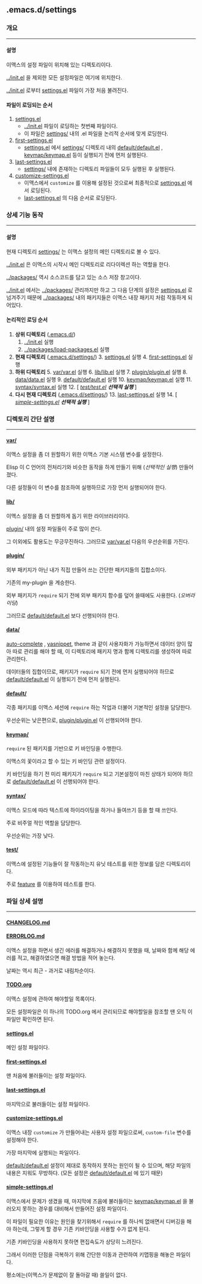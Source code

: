 ## .emacs.d/settings
### 개요
---
#### 설명
이맥스의 설정 파일이 위치해 있는 디렉토리이다.

[../init.el] 을 제외한 모든 설정파일은 여기에 위치한다.

[../init.el] 로부터 [settings.el] 파일이 가장 처음 불려진다.

#### 파일이 로딩되는 순서
1. [settings.el]
   * [../init.el] 파일이 로딩하는 첫번째 파일이다.
   * 이 파일은 [settings/] 내의 .el 파일을 논리적 순서에 맞게 로딩한다.
2. [first-settings.el]
   * [settings.el] 에서 [settings/] 디렉토리 내의 [default/default.el] , [keymap/keymap.el] 등이 실행되기 전에 먼저 실행된다.
3. [last-settings.el]
   * [settings/] 내에 존재하는 디렉토리 파일들이 모두 실행된 후 실행된다.
4. [customize-settings.el]
   * 이맥스에서 `customize` 를 이용해 설정된 것으로써 최종적으로 [settings.el] 에서 로딩된다.
   * [last-settings.el] 의 다음 순서로 로딩된다.

### 상세 기능 동작
---
#### 설명
현재 디렉토리 [settings/] 는 이맥스 설정의 메인 디렉토리로 볼 수 있다.

[../init.el] 은 이맥스의 시작시 메인 디렉토리로 리다이렉션 하는 역할을 한다.

[../packages/] 역시 소스코드를 담고 있는 소스 저장 창고이다.

[../init.el] 에서는 [../packages/] 관리까지만 하고 그 다음 단계의 설정은 [settings.el] 로 넘겨주기 때문에 [../packages/] 내의 패키지들은 이맥스 내장 패키지 처럼 작동하게 되어있다.

#### 논리적인 로딩 순서

1. **상위 디렉토리** ([.emacs.d/])
   1. [../init.el] 실행
   2. [../packages/load-packages.el] 실행
2. **현재 디렉토리** ([.emacs.d/settings/])
   3. [settings.el] 실행
   4. [first-settings.el] 실행
3. **하위 디렉토리**
   5. [var/var.el] 실행
   6. [lib/lib.el] 실행
   7. [plugin/plugin.el] 실행
   8. [data/data.el] 실행
   9. [default/default.el] 실행
   10. [keymap/keymap.el] 실행
   11. [syntax/syntax.el] 실행
   12. \[ _[test/test.el]_ ***선택적 실행*** \]
4. **다시 현재 디렉토리** ([.emacs.d/settings/])
   13. [last-settings.el] 실행
   14. \[ _[simple-settings.el]_ ***선택적 실행*** \]

### 디렉토리 간단 설명
---
#### [var/]
이맥스 설정을 좀 더 원할하기 위한 이맥스 기본 시스템 변수를 설정한다.

Elisp 이 C 언어의 전처리기와 비슷한 동작을 하게 만들기 위해 (*선택적인 실행*) 만들어 졌다.

다른 설정들이 이 변수를 참조하여 실행하므로 가장 먼저 실행되어야 한다.

#### [lib/]
이맥스 설정을 좀 더 원할하게 돕기 위한 라이브러리이다.

[plugin/] 내의 설정 파일들이 주로 많이 쓴다.

그 이외에도 활용도는 무긍무진하다. 그러므로 [var/var.el] 다음의 우선순위를 가진다.

#### [plugin/]
외부 패키지가 아닌 내가 직접 만들어 쓰는 간단한 패키지들의 집합소이다.

기존의 my-plugin 을 계승한다.

외부 패키지가 `require` 되기 전에 외부 패키지 함수를 덮어 쓸때에도 사용한다. (*오버라이딩*)

그러므로 [default/default.el] 보다 선행되어야 한다.

#### [data/]
[auto-complete] , [yasnippet], theme 과 같이 사용자화가 가능하면서 데이터 양이 많아 따로 관리를 해야 할 때, 이 디렉토리에 패키지 명과 함께 디렉토리를 생성하여 따로 관리한다.

데이터들의 집합이므로, 패키지가 `require` 되기 전에 먼저 실행되어야 하므로 [default/default.el] 이 실행되기 전에 먼저 실행된다.

#### [default/]
각종 패키지를 이맥스 세션에 `require` 하는 작업과 더불어 기본적인 설정을 담당한다.

우선순위는 낮은편으로, [plugin/plugin.el] 이 선행되어야 한다.

#### [keymap/]
`require` 된 패키지를 기반으로 키 바인딩을 수행한다.

이맥스의 꽃이라고 할 수 있는 키 바인딩 관련 설정이다.

키 바인딩을 하기 전 미리 패키지가 `require` 되고 기본설정이 마친 상태가 되어야 하므로 [default/default.el] 이 선행되어야 한다.

#### [syntax/]
이맥스 모드에 따라 텍스트에 하이라이팅을 하거나 들여쓰기 등을 할 때 쓰인다.

주로 비주얼 적인 역할을 담당한다.

우선순위는 가장 낮다.

#### [test/]
이맥스에 설정된 기능들이 잘 작동하는지 유닛 테스트를 위한 정보를 담은 디렉토리이다.

주로 [feature] 를 이용하여 테스트를 한다.

### 파일 상세 설명
---
#### [CHANGELOG.md]

#### [ERRORLOG.md]
이맥스 설정을 하면서 생긴 에러를 해결하거나 해결하지 못했을 때, 날짜와 함께 해당 에러를 적고, 해결하였으면 해결 방법을 적어 놓는다.

날짜는 역시 최근 - 과거로 내림차순이다.

#### [TODO.org]
이맥스 설정에 관하여 해야할일 목록이다.

모든 설정파일은 이 하나의 TODO.org 에서 관리되므로 해야할일을 참조할 땐 오직 이 파일만 확인하면 된다.

#### [settings.el]
메인 설정 파일이다.

#### [first-settings.el]
맨 처음에 불러들이는 설정 파일이다.

#### [last-settings.el]
마지막으로 불러들이는 설정 파일이다.

#### [customize-settings.el]
이맥스 내장 `customize` 가 만들어내는 사용자 설정 파일으로써, `custom-file` 변수를 설정해야 한다.

가장 마지막에 실행되는 파일이다.

[default/default.el] 설정이 제대로 동작하지 못하는 원인이 될 수 있으며, 해당 파일의 내용은 지워도 무방하다. (모든 설정은 [default/default.el] 에 있기 때문)

#### [simple-settings.el]
이맥스에서 문제가 생겼을 때, 마지막에 즈음에 불러들이는 [keymap/keymap.el] 을 불러오지 못하는 경우를 대비해서 만들어진 설정 파일이다.

이 파일이 필요한 이유는 원인을 찾기위해서 `require` 를 하나씩 없애면서 디버깅을 해야 하는데, 그렇게 할 경우 기존 키바인딩을 사용할 수가 없게 된다.

기존 키바인딩을 사용하지 못하면 편집속도가 상당히 느려진다.

그래서 이러한 단점을 극복하기 위해 간단한 이동과 관련하여 키맵핑을 해놓은 파일이다.

평소에는(이맥스가 문제없이 잘 돌아갈 때) 쓸일이 없다.

<!-- 내부 링크 -->
<!-- 상대 경로 정보 -->
<!-- 상위 디렉토리 정보 -->
[../caches/]: ../caches
[../packages/]: ../packages
[../documents/]: ../documents

<!-- 상위 파일 정보 -->
[../README.md]: ../README.md
[../init.el]: ../init.el
[../search.sh]: ../serach.sh
[../packages/load-packages.el]: ../packages/load-packages.el

<!-- 현재 디렉토리 정보 -->
[settings/]: ./
[data/]: data
[default/]: default
[keymap/]: keymap
[lib/]: lib
[plugin/]: plugin
[syntax/]: syntax
[test/]: test
[var/]: var

<!-- 현재 파일 정보 -->
[CHANGELOG.md]: CHANGELOG.md
[ERRORLOG.md]: ERRORLOG.md
[README.md]: README.md
[TODO.org]: TODO.org
[settings.el]: settings.el
[first-settings.el]: first-settings.el
[last-settings.el]: last-settings.el
[customize-settings.el]: customize-settings.el
[simple-settings.el]: simple-settings.el

<!-- 하위 디렉토리 정보 -->

<!-- 하위 파일 정보 -->
[data/data.el]: data/data.el
[data/README.md]: data/README.md
[default/default.el]: default/default.el
[default/README.md]: default/README.md
[keymap/keymap.el]: keymap/keymap.el
[keymap/README.md]: keymap/README.md
[lib/lib.el]: lib/lib.el
[lib/README.md]: lib/README.md
[plugin/plugin.el]: plugin/plugin.el
[plugin/README.md]: plugin/README.md
[syntax/syntax.el]: syntax/syntax.el
[syntax/README.md]: syntax/README.md
[test/test.el]: test/test.el
[test/README.md]: test/README.md
[var/var.el]: var/var.el
[var/README.md]: var/README.md

<!-- 절대 경로 -->
[.emacs.d/]: ../
[.emacs.d/settings/]: ../settings

<!-- 외부 링크 -->
<!-- Github -->
[auto-complete]: https://github.com/auto-complete/auto-complete
[yasnippet]: https://github.com/capitaomorte/yasnippet
[feature]: https://github.com/michaelklishin/cucumber.el
